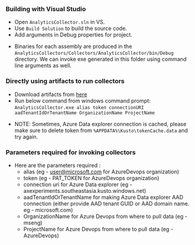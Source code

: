 ### Building with Visual Studio

- Open `AnalyticsCollector.sln` in VS.
- Use `Build Solution` to build the source code.
- Add arguments in Debug properties for project.

* Binaries for each assembly are produced in the
`AnalyticsCollectors/Collectors/AnalyticsCollector/bin/Debug` directory. We can invoke exe generated in this folder using command line arguments as well.

### Directly using artifacts to run collectors

- Download artifacts from [here](https://github.com/khilan2goel/AnalyticsCollectors/suites/363971853/artifacts/741992)
- Run below command from windows command prompt:  
`AnalyticsCollector.exe alias token connectionURI aadTenantIdOrTenantName OrganizationName ProjectName`

* NOTE: 
Sometimes, Azure Data explorer connection is cached, please make sure to delete token from `%APPDATA%\Kusto\tokenCache.data` and try again.

### Parameters required for invoking collectors

* Here are the parameters required : 
   - alias (eg - user@microsoft.com for AzureDevops organization)
   - token (eg - PAT_TOKEN for AzureDevops organization)
   - connection uri for Azure Data explorer (eg - axexperiments.southeastasia.kusto.windows.net) 
   - aadTenantIdOrTenantName for making Azure Data explorer AAD connection (either provide AAD tenant GUID or AAD domain name. eg - microsoft.com)
   - OrganizationName for Azure Devops from where to pull data (eg - mseng)
   - ProjectName for Azure Devops from where to pull data (eg - AzureDevops)

